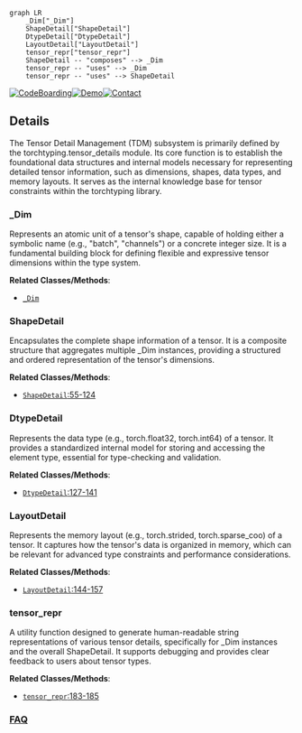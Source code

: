 ```mermaid
graph LR
    _Dim["_Dim"]
    ShapeDetail["ShapeDetail"]
    DtypeDetail["DtypeDetail"]
    LayoutDetail["LayoutDetail"]
    tensor_repr["tensor_repr"]
    ShapeDetail -- "composes" --> _Dim
    tensor_repr -- "uses" --> _Dim
    tensor_repr -- "uses" --> ShapeDetail
```

[![CodeBoarding](https://img.shields.io/badge/Generated%20by-CodeBoarding-9cf?style=flat-square)](https://github.com/CodeBoarding/GeneratedOnBoardings)[![Demo](https://img.shields.io/badge/Try%20our-Demo-blue?style=flat-square)](https://www.codeboarding.org/demo)[![Contact](https://img.shields.io/badge/Contact%20us%20-%20contact@codeboarding.org-lightgrey?style=flat-square)](mailto:contact@codeboarding.org)

## Details

The Tensor Detail Management (TDM) subsystem is primarily defined by the torchtyping.tensor_details module. Its core function is to establish the foundational data structures and internal models necessary for representing detailed tensor information, such as dimensions, shapes, data types, and memory layouts. It serves as the internal knowledge base for tensor constraints within the torchtyping library.

### _Dim
Represents an atomic unit of a tensor's shape, capable of holding either a symbolic name (e.g., "batch", "channels") or a concrete integer size. It is a fundamental building block for defining flexible and expressive tensor dimensions within the type system.


**Related Classes/Methods**:

- <a href="https://github.com/patrick-kidger/torchtyping/blob/master/torchtyping/typechecker.py" target="_blank" rel="noopener noreferrer">`_Dim`</a>


### ShapeDetail
Encapsulates the complete shape information of a tensor. It is a composite structure that aggregates multiple _Dim instances, providing a structured and ordered representation of the tensor's dimensions.


**Related Classes/Methods**:

- <a href="https://github.com/patrick-kidger/torchtyping/blob/master/torchtyping/tensor_details.py#L55-L124" target="_blank" rel="noopener noreferrer">`ShapeDetail`:55-124</a>


### DtypeDetail
Represents the data type (e.g., torch.float32, torch.int64) of a tensor. It provides a standardized internal model for storing and accessing the element type, essential for type-checking and validation.


**Related Classes/Methods**:

- <a href="https://github.com/patrick-kidger/torchtyping/blob/master/torchtyping/tensor_details.py#L127-L141" target="_blank" rel="noopener noreferrer">`DtypeDetail`:127-141</a>


### LayoutDetail
Represents the memory layout (e.g., torch.strided, torch.sparse_coo) of a tensor. It captures how the tensor's data is organized in memory, which can be relevant for advanced type constraints and performance considerations.


**Related Classes/Methods**:

- <a href="https://github.com/patrick-kidger/torchtyping/blob/master/torchtyping/tensor_details.py#L144-L157" target="_blank" rel="noopener noreferrer">`LayoutDetail`:144-157</a>


### tensor_repr
A utility function designed to generate human-readable string representations of various tensor details, specifically for _Dim instances and the overall ShapeDetail. It supports debugging and provides clear feedback to users about tensor types.


**Related Classes/Methods**:

- <a href="https://github.com/patrick-kidger/torchtyping/blob/master/torchtyping/tensor_details.py#L183-L185" target="_blank" rel="noopener noreferrer">`tensor_repr`:183-185</a>




### [FAQ](https://github.com/CodeBoarding/GeneratedOnBoardings/tree/main?tab=readme-ov-file#faq)